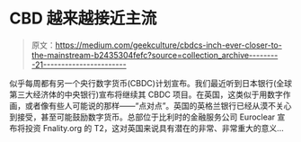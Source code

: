 # CBD 越来越接近主流

> 原文：<https://medium.com/geekculture/cbdcs-inch-ever-closer-to-the-mainstream-b2435304fefc?source=collection_archive---------21----------------------->

似乎每周都有另一个央行数字货币(CBDC)计划宣布。我们最近听到日本银行(全球第三大经济体的中央银行)宣布将继续其 CBDC 项目。在英国，这类似于用数字作画，或者像有些人可能说的那样——“点对点”。英国的英格兰银行已经从漠不关心到接受，甚至可能鼓励数字货币。总部位于比利时的金融服务公司 Euroclear 宣布将投资 Fnality.org 的 T2，这对英国来说具有潜在的非常、非常重大的意义…